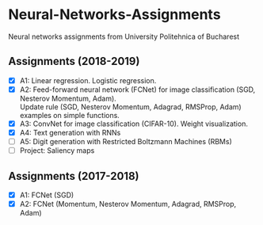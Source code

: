 # Neural-Networks-Assignments
Neural networks assignments from University Politehnica of Bucharest

## Assignments (2018-2019)
- [x] A1: Linear regression. Logistic regression.
- [x] A2: Feed-forward neural network (FCNet) for image classification (SGD, Nesterov Momentum, Adam).  
Update rule (SGD, Nesterov Momentum, Adagrad, RMSProp, Adam) examples on simple functions.
- [x] A3: ConvNet for image classification (CIFAR-10). Weight visualization.
- [x] A4: Text generation with RNNs
- [ ] A5: Digit generation with Restricted Boltzmann Machines (RBMs)
- [ ] Project: Saliency maps

## Assignments (2017-2018)
- [x] A1: FCNet (SGD)
- [x] A2: FCNet (Momentum, Nesterov Momentum, Adagrad, RMSProp, Adam)
